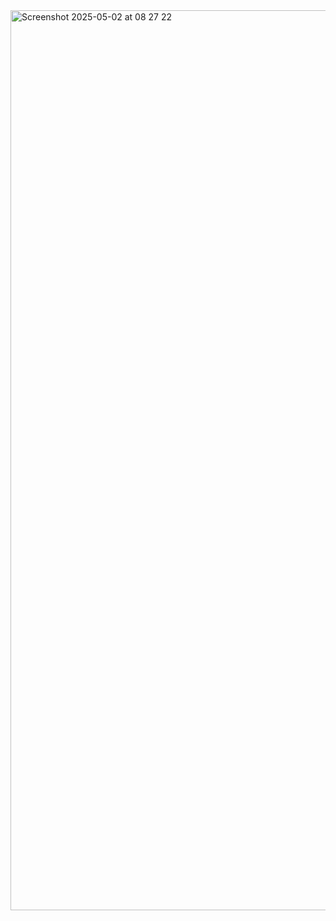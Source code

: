 <img width="1440" alt="Screenshot 2025-05-02 at 08 27 22" src="https://github.com/user-attachments/assets/912dad5f-0197-45a5-b88f-979021c8c7e4" />
